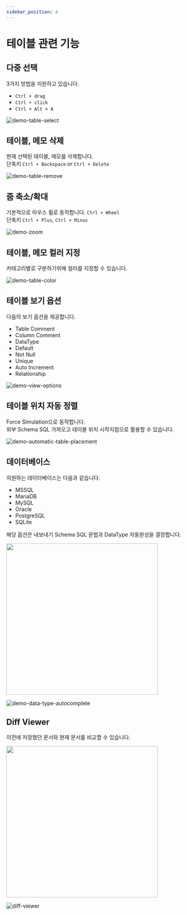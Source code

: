 ```yaml
---
sidebar_position: 4
---
```


# 테이블 관련 기능

## 다중 선택

3가지 방법을 지원하고 있습니다.

- `Ctrl + drag`
- `Ctrl + click`
- `Ctrl + Alt + A`

![demo-table-select](/img/demo-table-select.webp)

## 테이블, 메모 삭제

현재 선택된 테이블, 메모를 삭제합니다.  
단축키 `Ctrl + Backspace` or `Ctrl + Delete`

![demo-table-remove](/img/demo-table-remove.webp)

## 줌 축소/확대

기본적으로 마우스 휠로 동작합니다. `Ctrl + Wheel`  
단축키 `Ctrl + Plus`, `Ctrl + Minus`

![demo-zoom](/img/demo-zoom.webp)

## 테이블, 메모 컬러 지정

카테고리별로 구분하기위해 컬러를 지정할 수 있습니다.

![demo-table-color](/img/demo-table-color.webp)

## 테이블 보기 옵션

다음의 보기 옵션을 제공합니다.

- Table Comment
- Column Comment
- DataType
- Default
- Not Null
- Unique
- Auto Increment
- Relationship

![demo-view-options](/img/demo-view-options.webp)

## 테이블 위치 자동 정렬

Force Simulation으로 동작합니다.  
외부 Schema SQL 가져오고 테이블 위치 시작지점으로 활용할 수 있습니다.

![demo-automatic-table-placement](/img/demo-automatic-table-placement.webp)

## 데이터베이스

지원하는 데이터베이스는 다음과 같습니다.

- MSSQL
- MariaDB
- MySQL
- Oracle
- PostgreSQL
- SQLite

해당 옵션은 내보내기 Schema SQL 문법과 DataType 자동완성을 결정합니다.

<img src="/img/database-menu.png" width="400" />

![demo-data-type-autocomplete](/img/demo-data-type-autocomplete.webp)

## Diff Viewer

이전에 저장했던 문서와 현재 문서를 비교할 수 있습니다.

<img src="/img/context-menu-diff-viewer.png" width="400" />

![diff-viewer](/img/diff-viewer.png)
